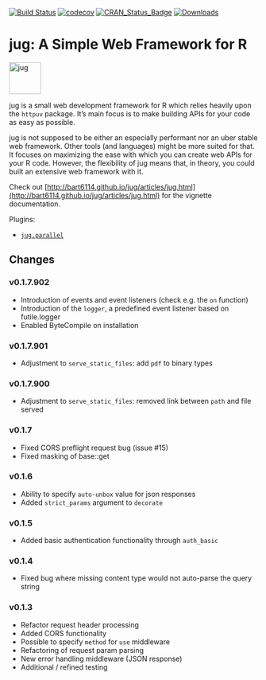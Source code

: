 [![Build Status](https://travis-ci.org/Bart6114/jug.svg)](https://travis-ci.org/Bart6114/jug)
[![codecov](https://codecov.io/gh/Bart6114/jug/branch/master/graph/badge.svg)](https://codecov.io/gh/Bart6114/jug)
[![CRAN\_Status\_Badge](http://www.r-pkg.org/badges/version/jug)](http://cran.r-project.org/web/packages/jug)
[![Downloads](http://cranlogs.r-pkg.org/badges/jug)](http://cran.rstudio.com/package=jug)

# jug: A Simple Web Framework for R

<img src="https://github.com/Bart6114/jug/blob/master/var/beer_jug.png?raw=true" width="64" alt="jug">

jug is a small web development framework for R which relies heavily upon the ```httpuv``` package. It’s main focus is to make building APIs for your code as easy as possible.

jug is not supposed to be either an especially performant nor an uber stable web framework. Other tools (and languages) might be more suited for that. It focuses on maximizing the ease with which you can create web APIs for your R code. However, the flexibility of jug means that, in theory, you could built an extensive web framework with it.

Check out [http://bart6114.github.io/jug/articles/jug.html](http://bart6114.github.io/jug/articles/jug.html) for the vignette documentation.

Plugins:

- [`jug.parallel`](https://github.com/Bart6114/jug.parallel)

## Changes

### v0.1.7.902
- Introduction of events and event listeners (check e.g. the `on` function)
- Introduction of the `logger`, a predefined event listener based on futile.logger
- Enabled ByteCompile on installation

### v0.1.7.901
- Adjustment to `serve_static_files`: add `pdf` to binary types

### v0.1.7.900
- Adjustment to `serve_static_files`: removed link between `path` and file served

### v0.1.7

- Fixed CORS preflight request bug (issue #15)
- Fixed masking of base::get

### v0.1.6

- Ability to specify `auto-unbox` value for json responses
- Added `strict_params` argument to `decorate`

### v0.1.5

- Added basic authentication functionality through `auth_basic`

### v0.1.4

- Fixed bug where missing content type would not auto-parse the query string


### v0.1.3

- Refactor request header processing
- Added CORS functionality
- Possible to specify `method` for `use` middleware
- Refactoring of request param parsing
- New error handling middleware (JSON response)
- Additional / refined testing
